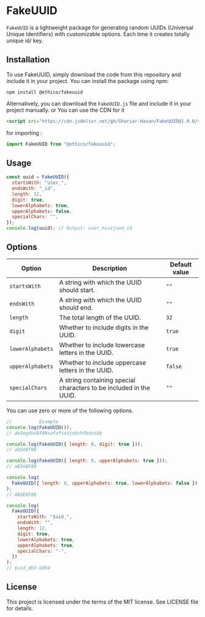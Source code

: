 # FakeUUID

`FakeUUID` is a lightweight package for generating random UUIDs (Universal Unique Identifiers) with customizable options. Each time it creates totally unique id/ key.

## Installation

To use FakeUUID, simply download the code from this repository and include it in your project.
You can install the package using npm:

```
npm install @ethico/fakeuuid
```

Alternatively, you can download the `FakeUUID.js` file and include it in your project manually.
or You can use the CDN for it

```html
<script src="https://cdn.jsdelivr.net/gh/Shariar-Hasan/FakeUUID@1.0.0/src/FakeUUID.js"></script>
```

for importing :

```javascript
import FakeUUID from "@ethico/fakeuuid";
```

## Usage

```javascript
const uuid = FakeUUID({
  startsWith: "user_",
  endsWith: "_id",
  length: 12,
  digit: true,
  lowerAlphabets: true,
  upperAlphabets: false,
  specialChars: "",
});
console.log(uuid); // Output: user_hivzjxod_id
```

## Options

| Option           | Description                                                        | Default value |
| ---------------- | ------------------------------------------------------------------ | ------------- |
| `startsWith`     | A string with which the UUID should start.                         | `""`          |
| `endsWith`       | A string with which the UUID should end.                           | `""`          |
| `length`         | The total length of the UUID.                                      | `32`          |
| `digit`          | Whether to include digits in the UUID.                             | `true`        |
| `lowerAlphabets` | Whether to include lowercase letters in the UUID.                  | `true`        |
| `upperAlphabets` | Whether to include uppercase letters in the UUID.                  | `false`       |
| `specialChars`   | A string containing special characters to be included in the UUID. | `""`          |

You can use zero or more of the following options.

```javascript
//          Example 
console.log(FakeUUID());
// ab3egdhs8f88safafssdjnbchfbdnsbb

console.log(FakeUUID({ length: 8, digit: true }));
// ab3e8f88

console.log(FakeUUID({ length: 8, upperAlphabets: true }));
// aB3e8F88

console.log(
  FakeUUID({ length: 8, upperAlphabets: true, lowerAlphabets: false })
);
// AB3E8F88

console.log(
  FakeUUID({
    startsWith: "$uid_",
    endsWith: "",
    length: 12,
    digit: true,
    lowerAlphabets: true,
    upperAlphabets: true,
    specialChars: "-",
  })
);
// $uid_dH3-Udh4
```

## License

This project is licensed under the terms of the MIT license. See LICENSE file for details.
